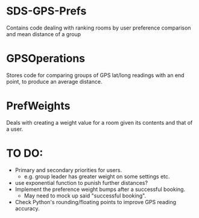 # SDS-GPS-Prefs
Contains code dealing with ranking rooms by user preference comparison and mean distance of a group

# GPSOperations
Stores code for comparing groups of GPS lat/long readings with an end point, to produce an average distance.

# PrefWeights
Deals with creating a weight value for a room given its contents and that of a user.

# TO DO:
- Primary and secondary priorities for users.
  - e.g. group leader has greater weight on some settings etc.
- use exponential function to punish further distances?
- Implement the preference weight bumps after a successful booking.
  - May need to mock up said "successful booking".
- Check Python's rounding/floating points to improve GPS reading accuracy.
